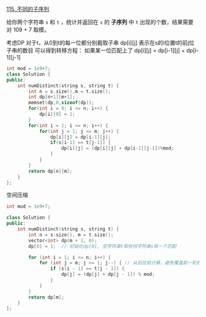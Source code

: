 [115. 不同的子序列](https://leetcode.cn/problems/distinct-subsequences/)

给你两个字符串 `s` 和 `t` ，统计并返回在 `s` 的 **子序列** 中 `t` 出现的个数，结果需要对 109 + 7 取模。

考虑DP
对于t，从0到t的每一位都分别截取子串
dp\[i][j] 表示在s的i位置t的前j位子串的数目
可以得到转移方程：
如果某一位匹配上了
dp\[i][j] = dp\[i-1][j] + dp\[i-1][j-1] 

```cpp
int mod = 1e9+7;
class Solution {
public:
    int numDistinct(string s, string t) {
        int n = s.size(),m = t.size();
        int dp[n+1][m+1];
        memset(dp,0,sizeof(dp));
        for(int i = 0; i <= n; i++) {
            dp[i][0] = 1; 
        }
        for(int i = 1; i <= n; i++) {
            for(int j = 1; j <= m; j++) {
                dp[i][j] = dp[i-1][j];
                if(s[i-1] == t[j-1]) {
                    dp[i][j] = (dp[i][j] + dp[i-1][j-1])%mod;
                }
            }
        }
        return dp[n][m];
    }
};
```

空间压缩
```cpp
int mod = 1e9+7;

class Solution {
public:
    int numDistinct(string s, string t) {
        int n = s.size(), m = t.size();
        vector<int> dp(m + 1, 0);
        dp[0] = 1;  // 初始化dp[0], 空字符串t和任何字符串s有一个匹配

        for (int i = 1; i <= n; i++) {
            for (int j = m; j >= 1; j--) { // 从后往前计算，避免覆盖前一轮的dp[j-1]
                if (s[i - 1] == t[j - 1]) {
                    dp[j] = (dp[j] + dp[j - 1]) % mod;
                }
            }
        }
        return dp[m];
    }
};
```